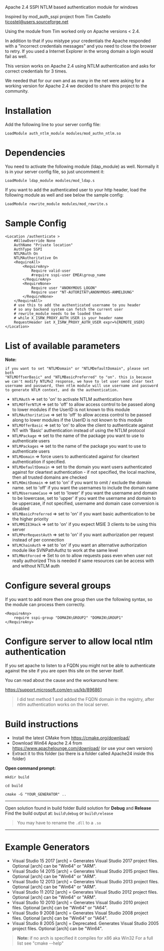 
Apache 2.4 SSPI NTLM based authentication module for windows

Inspired by mod_auth_sspi project from Tim Castello <tjcostel@users.sourceforge.net>

Using the module from Tim worked only on Apache versions < 2.4.

In addition to that if you mistype your credentials the Apache responded with a
"incorrect credentials messages" and you need to close the browser to retry.
If you used a Internet Explorer in the wrong domain a login would fail as well.

This version works on Apache 2.4 using NTLM authentication and asks for correct
credentials for 3 times.

We needed that for our own and as many in the net were asking for a working version 
for Apache 2.4 we decided to share this project to the community.

Installation
============

Add the following line to your server config file:

`LoadModule auth_ntlm_module modules/mod_authn_ntlm.so`

Dependencies
============

You need to activate the following module (ldap_module) as well. Normally it is in your server config file, so just uncomment it:

`LoadModule ldap_module modules/mod_ldap.s`

If you want to add the authenticated user to your http header, load the following module as well and see below the sample config:

`LoadModule rewrite_module modules/mod_rewrite.s`

Sample Config
=============

    <Location /authenticate >
        #AllowOverride None
        AuthName "Private location"
        AuthType SSPI
        NTLMAuth On
        NTLMAuthoritative On
        <RequireAll>
            <RequireAny>
                Require valid-user
                #require sspi-user EMEA\group_name
            </RequireAny>
            <RequireNone>
                Require user "ANONYMOUS LOGON"
                Require user "NT-AUTORITÄT\ANONYMOUS-ANMELDUNG"
            </RequireNone>
        </RequireAll>
        # use this to add the authenticated username to you header
        # so any backend system can fetch the current user
        # rewrite_module needs to be loaded then
        # while X_ISRW_PROXY_AUTH_USER is your header name
        RequestHeader set X_ISRW_PROXY_AUTH_USER expr=%{REMOTE_USER}
    </Location>

List of available parameters
=============================

**Note:**

    if you want to set "NTLMDomain" or "NTLMDefaultDomain", please set both
    "NTLMOffserBasic" and "NTLMBasicPreferred" to "on". this is because
    we can't modify NTLMv2 response, we have to let user send clear text
    username and password, then ntlm module will use username and password
    to generate NTLM context, and do the authentication.

- `NTLMAuth` => set to 'on' to activate NTLM authentication here
- `NTLMOfferNTLM` => set to 'off' to allow access control to be passed along to lower modules if the UserID is not known to this module
- `NTLMAuthoritative` => set to 'off' to allow access control to be passed along to lower modules if the UserID is not known to this module
- `NTLMOfferBasic` => set to 'on' to allow the client to authenticate against NT with 'Basic' authentication instead of using the NTLM protocol
- `NTLMPackage` => set to the name of the package you want to use to authenticate users
- `NTLMPackages` => set to the name of the package you want to use to authenticate users
- `NTLMDomain` => force users to authenticated against for cleartext authentication if specified.
- `NTLMDefaultDomain` => set to the domain you want users authenticated against for cleartext authentication - if not specified, the local machine, then all trusted domains are checked
- `NTLMOmitDomain` => set to 'on' if you want to omit / exclude the domain name. set to 'off' if you want the usernames to include the domain name
- `NTLMUsernameCase` => set to 'lower' if you want the username and domain to be lowercase, set to 'upper' if you want the username and domain to be uppercase, if not specified, username and domain case conversion is disabled
- `NTLMBasicPreferred` => set to 'on' if you want basic authentication to be the higher priority
- `NTLMMSIE3Hack` => set to 'on' if you expect MSIE 3 clients to be using this server
- `NTLMPerRequestAuth` => set to 'on' if you want authorization per request instead of per connection
- `NTLMChainAuth` => set to 'on' if you want an alternative authorization module like SVNPathAuthz to work at the same level
- `NTLMNotForced` => Set to on to allow requests pass even when user not really authorized This is needed if same resources can be access with and without NTLM auth

Configure several groups
========================

If you want to add more then one group then use the following syntax, so the module can process them correctly.

    <RequireAny>
        require sspi-group "DOMAIN\GROUP2" "DOMAIN\GROUP1"
    </RequireAny>

Configure server to allow local ntlm authentication
===================================================

If you set apache to listen to a FQDN you might not be able to authenticate against the site if you are open this site on the server itself.

You can read about the cause and the workaround here:

https://support.microsoft.com/en-us/kb/896861

> I did test method 1 and added the FQDN domain in the registry, after ntlm authentication works on the local server.

Build instructions
===================

- Install the latest CMake from https://cmake.org/download/
- Download Win64 Apache 2.4 from https://www.apachelounge.com/download/ (or use your own version)
- Extract it to this folder (so there is a folder called Apache24 inside this folder)

**Open command prompt:**

`mkdir build`

`cd build`

`cmake -G "YOUR_GENERATOR" ..`

---

Open solution found in build folder
Build solution for **Debug** and **Release**
Find the build output at: `build\debug` or `build\release`

> You may have to rename the `.dll` to a `.so`

---

Example Generators
==================

- Visual Studio 15 2017 [arch] = Generates Visual Studio 2017 project files. Optional [arch] can be "Win64" or "ARM".
- Visual Studio 14 2015 [arch] = Generates Visual Studio 2015 project files. Optional [arch] can be "Win64" or "ARM".
- Visual Studio 12 2013 [arch] = Generates Visual Studio 2013 project files. Optional [arch] can be "Win64" or "ARM".
- Visual Studio 11 2012 [arch] = Generates Visual Studio 2012 project files. Optional [arch] can be "Win64" or "ARM".
- Visual Studio 10 2010 [arch] = Generates Visual Studio 2010 project files. Optional [arch] can be "Win64" or "IA64".
- Visual Studio  9 2008 [arch] = Generates Visual Studio 2008 project files. Optional [arch] can be "Win64" or "IA64".
- Visual Studio  8 2005 [arch] = Deprecated.  Generates Visual Studio 2005 project files.  Optional [arch] can be "Win64".

> **Note:** if no arch is specified it compiles for x86 aka Win32
> For a full list see "cmake --help"
